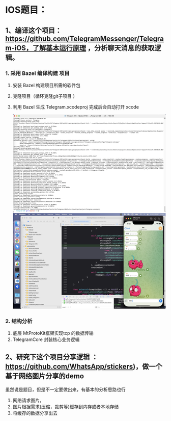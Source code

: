 # IOS题目：
## 1、编译这个项目：https://github.com/TelegramMessenger/Telegram-iOS，了解基本运行原理 ，分析聊天消息的获取逻辑。

### 1. 采用 Bazel 编译构建 项目
1. 安装 Bazel 构建项目所需的软件包
2. 克隆项目（循环克隆git子项目 ）
3. 利用 Bazel 生成 Telegram.xcodeproj 完成后会自动打开 xcode 

    ![](./imgs/01.png)
    ![](./imgs/02.png)

### 2. 结构分析
1. 底层 MtProtoKit框架实现tcp 的数据传输
2. TelegramCore 封装核心业务逻辑


## 2、研究下这个项目分享逻辑 ：https://github.com/WhatsApp/stickers)，做一个基于网络图片分享的demo
虽然说是题目，但是不一定要做出来，有基本的分析思路也行

1. 网络请求图片，
2. 图片根据需求(压缩，裁剪等)缓存到内存或者本地存储
3. 将缓存的数据分享出去
